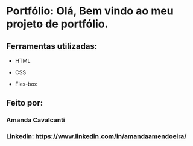 # Portfólio: Olá, Bem vindo ao meu projeto de portfólio.

## Ferramentas utilizadas:

* HTML

* CSS

* Flex-box

## Feito por:

### Amanda Cavalcanti

### Linkedin: https://www.linkedin.com/in/amandaamendoeira/

```
